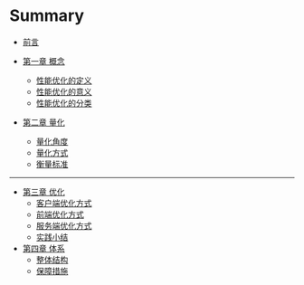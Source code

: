 # Summary

* [前言](README.md)

* [第一章 概念]()
    * [性能优化的定义](chapter1/definition.md)
    * [性能优化的意义](chapter1/meaningful.md)
    * [性能优化的分类](chapter1/viewpoint.md)
* [第二章 量化]()
    * [量化角度](chapter2/pointcut.md)
    * [量化方式](chapter2/pathway.md)
    * [衡量标准](chapter2/standard.md)

---

* [第三章 优化]()
    * [客户端优化方式](part1/writing.md)
    * [前端优化方式](part1/gitbook.md)
    * [服务端优化方式](part1/gitbook.md)
    * [实践小结](part1/gitbook.md)
* [第四章 体系]()
    * [整体结构](part1/writing.md)
    * [保障措施](part1/gitbook.md)
